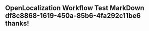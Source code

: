 <properties
ms.topic="hero-topic"
ms.test1="hero-topic"
ms.test2="test"/>


## OpenLocalization Workflow Test MarkDown df8c8868-1619-450a-85b6-4fa292c11be6 thanks!



<!--HONumber=Sep16_HO1-->


